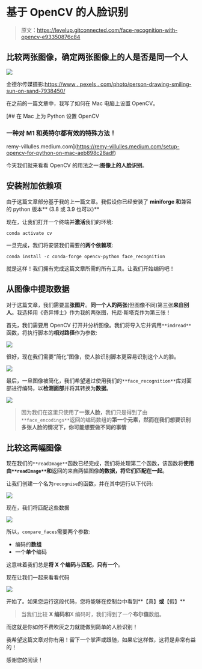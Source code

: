 # 基于 OpenCV 的人脸识别

> 原文：<https://levelup.gitconnected.com/face-recognition-with-opencv-e93350876c84>

## 比较两张图像，确定两张图像上的人是否是同一个人

![](img/4df656a92f1541c6d1f419e40636ea1c.png)

金德尔传媒摄影:[https://www . pexels . com/photo/person-drawing-smiling-sun-on-sand-7938450/](https://www.pexels.com/photo/person-drawing-smiling-sun-on-sand-7938450/)

在之前的一篇文章中，我写了如何在 Mac 电脑上设置 OpenCV。

[](https://remy-villulles.medium.com/setup-opencv-for-python-on-mac-aeb898c28adf) [## 在 Mac 上为 Python 设置 OpenCV

### 一种对 M1 和英特尔都有效的特殊方法！

remy-villulles.medium.com](https://remy-villulles.medium.com/setup-opencv-for-python-on-mac-aeb898c28adf) 

今天我们就来看看 OpenCV 的用法之一:**图像上的人脸识别**。

## 安装附加依赖项

由于这篇文章部分基于我的上一篇文章。我假设你已经安装了 **miniforge 和**兼容的 python 版本** (3.8 或 3.9 也可以)**

现在，让我们打开一个终端并**激活**我们的环境:

```
conda activate cv
```

一旦完成，我们将安装我们需要的**两个依赖项**:

```
conda install -c conda-forge opencv-python face_recognition
```

就是这样！我们拥有完成这篇文章所需的所有工具。让我们开始编码吧！

## 从图像中提取数据

对于这篇文章，我们需要**三张图片**。**同一个人的两张**(但图像不同)第三张**来自别人**。我选择用《奇异博士》作为我的两张图，托尼·斯塔克作为第三张！

首先，我们需要用 OpenCV 打开并分析图像。我们将导入它并调用`**imdread**`函数，将执行脚本的**相对路径**作为参数:

![](img/9d590108083e62c08df4111ca1a41421.png)

很好，现在我们需要“简化”图像，使人脸识别脚本更容易识别这个人的脸。

![](img/b17afa5718e9c11c3718019e317ab958.png)

最后，一旦图像被简化，我们希望通过使用我们的`**face_recognition**`库对面部进行编码，以**检测面部**并将其转换为**数据**。

![](img/7a8c916f57c05fe7b44f525c78e5e584.png)

> 因为我们在这里只使用了**一张人脸**，我们只是得到了由`**face_encodings**`返回的编码数组的**第一个元素，然而在我们想要识别多张人脸的情况下，你可能想要做不同的事情**

## 比较这两幅图像

现在我们的`**readImage**`函数已经完成，我们将处理第二个函数，该函数将**使用由`**readImage**`和**返回的来自两幅图像**的数据，将它们匹配在一起**。

让我们创建一个名为`recognise`的函数，并在其中运行以下代码:

![](img/4776ece5eb26ce8709d0c733be3dff66.png)

现在，我们将匹配这些数据

![](img/1c0214f7659505fa2edf0d13ff25f96f.png)

所以，`compare_faces`需要两个参数:

*   编码的**数组**
*   一个**单个**编码

这意味着我们总是**将 X 个编码**与**匹配，只有一个**。

现在让我们一起来看看代码

![](img/cbe688640a26fc359f2a74a1109b15e6.png)

开始了。如果您运行这段代码，您将能够在控制台中看到**【真】**或**【假】**

> 当我们比较 **X 编码和**X 编码时，我们得到了一个**布尔值**数组。

而这就是你如何不费吹灰之力就能做到简单的人脸识别！

我希望这篇文章对你有用！留下一个掌声或跟随，如果它这样做，这将是非常有益的！

感谢您的阅读！